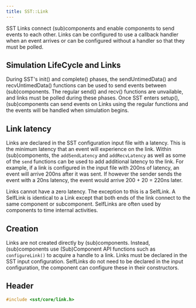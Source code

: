 ```yaml
---
title: SST::Link
---
```


SST Links connect (sub)components and enable components to send events to each other. Links can be configured to use a callback handler when an event arrives or can be configured without a handler so that they must be polled.

## Simulation LifeCycle and Links
During SST's init() and complete() phases, the sendUntimedData() and recvUntimedData() functions can be used to send events between (sub)components. The regular send() and recv() functions are unvailable, and links must be polled during these phases. Once SST enters setup(), (sub)components can send events on Links using the regular functions and the events will be handled when simulation begins.

## Link latency
Links are declared in the SST configuration input file with a latency. This is the minimum latency that an event will experience on the link. Within (sub)components, the `addSendLatency` and `addRecvLatency` as well as some of the `send` functions can be used to add additional latency to the link. For example, if a link is configured in the input file with 200ns of latency, an event will arrive 200ns after it was sent. If however the sender sends the event with a 20ns latency, the event would arrive 200 + 20 = 220ns later.

Links cannot have a zero latency. The exception to this is a SelfLink. A SelfLink is identical to a Link except that both ends of the link connect to the same component or subcomponent. SelfLinks are often used by components to time internal activities.

## Creation
Links are not created directly by (sub)components. Instead, (sub)components use (Sub)Component API functions such as `configureLink()` to acquire a handle to a link. Links must be declared in the SST input configuration. SelfLinks do not need to be declared in the input configuration, the component can configure these in their constructors.

## Header
```cpp
#include <sst/core/link.h>
```

